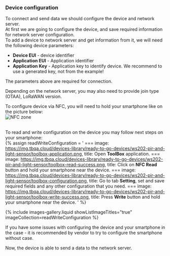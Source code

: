 ### Device configuration

To connect and send data we should configure the device and network server.  
At first we are going to configure the device, and save required information for network server configuration.  
To add a device to network server and get information from it, we will need the following device parameters:  
 - **Device EUI** - device identifier
 - **Application EUI** - Application identifier
 - **Application Key** - Application key to identify device. We recommend to use a generated key, not from the example!  

The parameters above are required for connection.  

Depending on the network server, you may also need to provide join type (OTAA), LoRaWAN version.  

To configure device via NFC, you will need to hold your smartphone like on the picture below:  
![NFC zone](https://img.tbqa.cloud/devices-library/ready-to-go-devices/ws202-pir-and-light-sensor/nfc-area.png)  
<br>

To read and write configuration on the device you may follow next steps on your smartphone:  
{% assign readWriteConfiguration = '
    ===
        image: https://img.tbqa.cloud/devices-library/ready-to-go-devices/ws202-pir-and-light-sensor/toolbox-application.png,
        title: Open **ToolBox** application.
    ===
        image: https://img.tbqa.cloud/devices-library/ready-to-go-devices/ws202-pir-and-light-sensor/toolbox-read-success.png,
        title: Click on **NFC Read** button and hold your smartphone near the device.
    ===
        image: https://img.tbqa.cloud/devices-library/ready-to-go-devices/ws202-pir-and-light-sensor/toolbox-configuration.png,
        title: Go to tab **Setting**, set and save required fields and any other configuration that you need.
    ===
        image: https://img.tbqa.cloud/devices-library/ready-to-go-devices/ws202-pir-and-light-sensor/toolbox-write-success.png,
        title: Press **Write** button and hold your smartphone near the device.
'
%}

{% include images-gallery.liquid showListImageTitles="true" imageCollection=readWriteConfiguration %}

If you have some issues with configuring the device and your smartphone in the case - it is recommended by vendor to try to configure the smartphone without case.  

Now, the device is able to send a data to the network server.  
